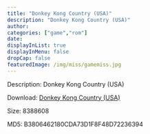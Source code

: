 ```yaml
---
title: "Donkey Kong Country (USA)"
description: "Donkey Kong Country (USA)"
author: 
categories: ["game","rom"]
date: 
displayInList: true
displayInMenu: false
dropCap: false
featuredImage: /img/miss/gamemiss.jpg
---
```


Description: Donkey Kong Country (USA)

Download: <a style="text-decoration:underline;" href="https://mega.nz/#!GDI0hSZL!dZmeOql2CStKBUWYd_GhNhHl5cw9XJOLW9hQp94tO2o" target = "_blank" rel = "nofollow" > Donkey Kong Country (USA)</a>

Size: 8388608

MD5: B3806462180CDA73D1F8F48D72236394

